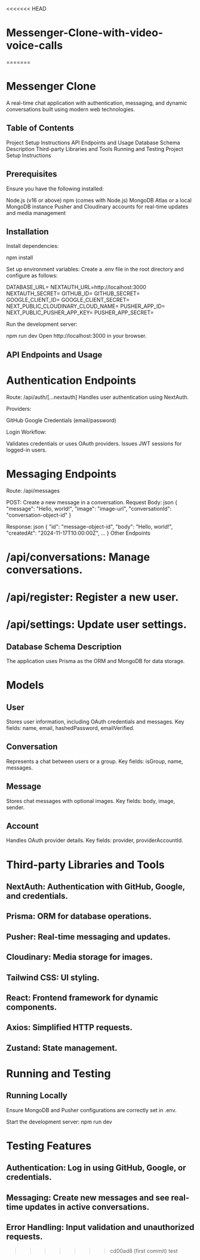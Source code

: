 <<<<<<< HEAD
# Messenger-Clone-with-video-voice-calls
=======
# Messenger Clone
A real-time chat application with authentication, messaging, and dynamic conversations built using modern web technologies.

## Table of Contents
Project Setup Instructions
API Endpoints and Usage
Database Schema Description
Third-party Libraries and Tools
Running and Testing
Project Setup Instructions

## Prerequisites
Ensure you have the following installed:

Node.js (v16 or above)
npm (comes with Node.js)
MongoDB Atlas or a local MongoDB instance
Pusher and Cloudinary accounts for real-time updates and media management

## Installation

Install dependencies:

npm install

Set up environment variables: Create a .env file in the root directory and configure as follows:

DATABASE_URL=<Your MongoDB connection string>
NEXTAUTH_URL=http://localhost:3000
NEXTAUTH_SECRET=<Your NextAuth secret>
GITHUB_ID=<Your GitHub App client ID>
GITHUB_SECRET=<Your GitHub App client secret>
GOOGLE_CLIENT_ID=<Your Google OAuth client ID>
GOOGLE_CLIENT_SECRET=<Your Google OAuth client secret>
NEXT_PUBLIC_CLOUDINARY_CLOUD_NAME=<Your Cloudinary cloud name>
PUSHER_APP_ID=<Your Pusher app ID>
NEXT_PUBLIC_PUSHER_APP_KEY=<Your Pusher app key>
PUSHER_APP_SECRET=<Your Pusher app secret>

Run the development server:

npm run dev
Open http://localhost:3000 in your browser.

## API Endpoints and Usage
# Authentication Endpoints
Route: /api/auth/[...nextauth]
Handles user authentication using NextAuth.

Providers:

GitHub
Google
Credentials (email/password)

Login Workflow:

Validates credentials or uses OAuth providers.
Issues JWT sessions for logged-in users.


# Messaging Endpoints
Route: /api/messages

POST: Create a new message in a conversation.
Request Body:
json
{
  "message": "Hello, world!",
  "image": "image-url",
  "conversationId": "conversation-object-id"
}

Response:
json
{
  "id": "message-object-id",
  "body": "Hello, world!",
  "createdAt": "2024-11-17T10:00:00Z",
  ...
}
Other Endpoints
# /api/conversations: Manage conversations.
# /api/register: Register a new user.
# /api/settings: Update user settings.

## Database Schema Description
The application uses Prisma as the ORM and MongoDB for data storage.

# Models
## User
Stores user information, including OAuth credentials and messages.
Key fields: name, email, hashedPassword, emailVerified.

## Conversation
Represents a chat between users or a group.
Key fields: isGroup, name, messages.

## Message
Stores chat messages with optional images.
Key fields: body, image, sender.

## Account
Handles OAuth provider details.
Key fields: provider, providerAccountId.

# Third-party Libraries and Tools

## NextAuth: Authentication with GitHub, Google, and credentials.
## Prisma: ORM for database operations.
## Pusher: Real-time messaging and updates.
## Cloudinary: Media storage for images.
## Tailwind CSS: UI styling.
## React: Frontend framework for dynamic components.
## Axios: Simplified HTTP requests.
## Zustand: State management.

# Running and Testing
## Running Locally
Ensure MongoDB and Pusher configurations are correctly set in .env.

Start the development server:
npm run dev

# Testing Features
## Authentication: Log in using GitHub, Google, or credentials.
## Messaging: Create new messages and see real-time updates in active conversations.
## Error Handling: Input validation and unauthorized requests.
>>>>>>> cd00ad8 (first commit)
test